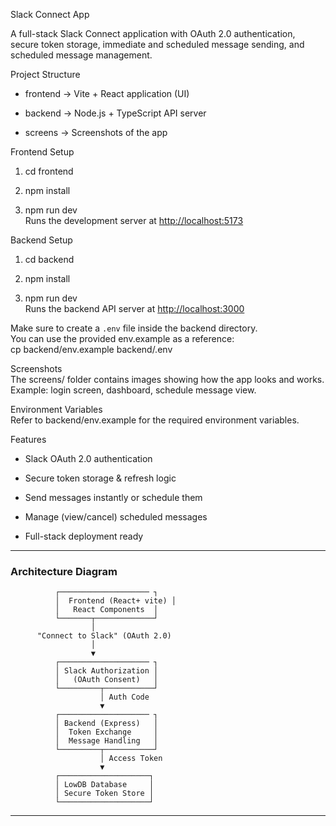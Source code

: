 Slack Connect App

A full-stack Slack Connect application with OAuth 2.0 authentication, secure token storage, immediate and scheduled message sending, and scheduled message management.

Project Structure

-   frontend → Vite + React application (UI)

-   backend → Node.js + TypeScript API server

-   screens → Screenshots of the app

Frontend Setup

1.  cd frontend

2.  npm install

3.  npm run dev\
    Runs the development server at <http://localhost:5173>

Backend Setup

1.  cd backend

2.  npm install

3.  npm run dev\
    Runs the backend API server at <http://localhost:3000>

Make sure to create a `.env` file inside the backend directory.\
You can use the provided env.example as a reference:\
cp backend/env.example backend/.env

Screenshots\
The screens/ folder contains images showing how the app looks and works.\
Example: login screen, dashboard, schedule message view.

Environment Variables\
Refer to backend/env.example for the required environment variables.

Features

-   Slack OAuth 2.0 authentication

-   Secure token storage & refresh logic

-   Send messages instantly or schedule them

-   Manage (view/cancel) scheduled messages

-   Full-stack deployment ready


---

### Architecture Diagram
```plaintext
          ┌──────────────────── ┐
          │  Frontend (React+ vite) │
          │   React Components  │
          └───────┬─────────────┘
                  │
      "Connect to Slack" (OAuth 2.0)
                  │
                  ▼
          ┌──────────────────── ┐
          │ Slack Authorization │
          │   (OAuth Consent)   │
          └─────────┬───────────┘
                    │ Auth Code
                    ▼
          ┌──────────────────── ┐
          │ Backend (Express)   │
          │  Token Exchange     │
          │  Message Handling   │
          └─────────┬───────────┘
                    │ Access Token
                    ▼
          ┌────────────────────┐
          │ LowDB Database     │
          │ Secure Token Store │
          └────────────────────┘
```

---




